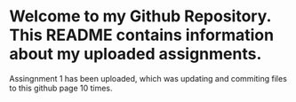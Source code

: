 # Welcome to my Github Repository. This README contains information about my uploaded assignments.
Assingnment 1 has been uploaded, which was updating and commiting files to this github page 10 times.